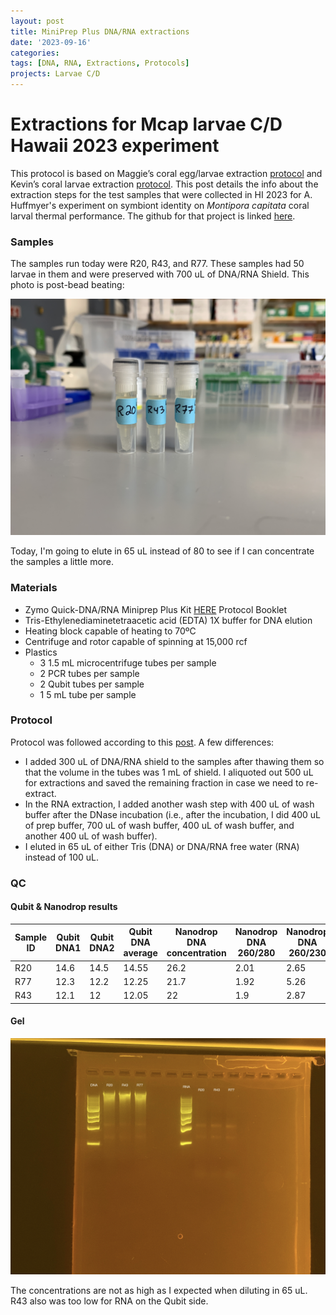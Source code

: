 ```yaml
---
layout: post
title: MiniPrep Plus DNA/RNA extractions
date: '2023-09-16'
categories:
tags: [DNA, RNA, Extractions, Protocols]
projects: Larvae C/D 
---
```


# Extractions for Mcap larvae C/D Hawaii 2023 experiment 

This protocol is based on Maggie’s coral egg/larvae extraction [protocol](https://meschedl.github.io/MESPutnam_Open_Lab_Notebook/Larvae-Ex-Protocol/) and Kevin’s coral larvae extraction [protocol](https://kevinhwong1.github.io/KevinHWong_Notebook/DNA-RNA-Extractions-on-P.-astreoides-larvae-BEAD-BEATING/). This post details the info about the extraction steps for the test samples that were collected in HI 2023 for A. Huffmyer's experiment on symbiont identity on *Montipora capitata* coral larval thermal performance. The github for that project is linked [here](https://github.com/AHuffmyer/larval_symbiont_TPC). 

### Samples 

The samples run today were R20, R43, and R77. These samples had 50 larvae in them and were preserved with 700 uL of DNA/RNA Shield. This photo is post-bead beating: 

![](https://raw.githubusercontent.com/JillAshey/JillAshey_Putnam_Lab_Notebook/master/images/larvae_cd_mcap2023/samples_20231005.JPG)

Today, I'm going to elute in 65 uL instead of 80 to see if I can concentrate the samples a little more. 

### Materials 

- Zymo Quick-DNA/RNA Miniprep Plus Kit [HERE](https://files.zymoresearch.com/protocols/_d7003t_d7003_quick-dna-rna_miniprep_plus_kit.pdf) Protocol Booklet
- Tris-Ethylenediaminetetraacetic acid (EDTA) 1X buffer for DNA elution
- Heating block capable of heating to 70ºC
- Centrifuge and rotor capable of spinning at 15,000 rcf
- Plastics 
	- 3 1.5 mL microcentrifuge tubes per sample
	- 2 PCR tubes per sample
	- 2 Qubit tubes per sample 
	- 1 5 mL tube per sample 

### Protocol

Protocol was followed according to this [post](https://github.com/JillAshey/JillAshey_Putnam_Lab_Notebook/blob/master/_posts/2023-07-21-MiniprepPlus-DNA%3ARNA-extractions-McapLarvae.md). A few differences: 

- I added 300 uL of DNA/RNA shield to the samples after thawing them so that the volume in the tubes was 1 mL of shield. I aliquoted out 500 uL for extractions and saved the remaining fraction in case we need to re-extract. 
- In the RNA extraction, I added another wash step with 400 uL of wash buffer after the DNase incubation (i.e., after the incubation, I did 400 uL of prep buffer, 700 uL of wash buffer, 400 uL of wash buffer, and another 400 uL of wash buffer).
- I eluted in 65 uL of either Tris (DNA) or DNA/RNA free water (RNA) instead of 100 uL. 

### QC 

#### Qubit & Nanodrop results 

| Sample ID | Qubit DNA1 | Qubit DNA2 | Qubit DNA average | Nanodrop DNA concentration | Nanodrop DNA 260/280 | Nanodrop DNA 260/230 | Qubit RNA1 | Qubit RNA2 | Qubit RNA average | Nanodrop RNA concentration | Nanodrop RNA 260/280 | Nanodrop RNA 260/230 |
| --------- | ---------- | ---------- | ----------------- | -------------------------- | -------------------- | -------------------- | ---------- | ---------- | ----------------- | -------------------------- | -------------------- | -------------------- |
| R20       | 14.6       | 14.5       | 14.55             | 26.2                       | 2.01                 | 2.65                 | 13         | 13         | 13                | 11.3                       | 2                    | 1.13                 |
| R77       | 12.3       | 12.2       | 12.25             | 21.7                       | 1.92                 | 5.26                 | 12         | 11.8       | 11.9              | 8.9                        | 2.21                 | 1.28                 |
| R43       | 12.1       | 12         | 12.05             | 22                         | 1.9                  | 2.87                 | NA         | NA         | NA                | 8.5                        | 2.15                 | 1.13                 |

#### Gel 

![](https://raw.githubusercontent.com/JillAshey/JillAshey_Putnam_Lab_Notebook/master/images/larvae_cd_mcap2023/gel_20231005.JPG)

The concentrations are not as high as I expected when diluting in 65 uL. R43 also was too low for RNA on the Qubit side. 
